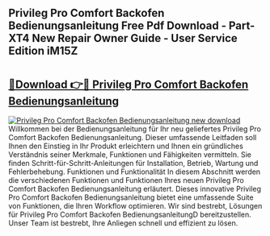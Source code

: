 ## Privileg Pro Comfort Backofen Bedienungsanleitung Free Pdf Download - Part-XT4 New Repair Owner Guide - User Service Edition iM15Z

# <h2><a href="http://df5a5je.blite.top/?on=Privileg+Pro+Comfort+Backofen+Bedienungsanleitung">🔗Download 👉🔴 Privileg Pro Comfort Backofen Bedienungsanleitung</a></h2>

[![Privileg Pro Comfort Backofen Bedienungsanleitung new download](https://i.imgur.com/lujVjoI.png)](http://df5a5je.blite.top/?on=Privileg+Pro+Comfort+Backofen+Bedienungsanleitung)
Willkommen bei der Bedienungsanleitung für Ihr neu geliefertes Privileg Pro Comfort Backofen Bedienungsanleitung. Dieser umfassende Leitfaden soll Ihnen den Einstieg in Ihr Produkt erleichtern und Ihnen ein gründliches Verständnis seiner Merkmale, Funktionen und Fähigkeiten vermitteln. Sie finden Schritt-für-Schritt-Anleitungen für Installation, Betrieb, Wartung und Fehlerbehebung. Funktionen und Funktionalität In diesem Abschnitt werden die verschiedenen Funktionen und Funktionen Ihres neuen Privileg Pro Comfort Backofen Bedienungsanleitung erläutert. Dieses innovative Privileg Pro Comfort Backofen Bedienungsanleitung bietet eine umfassende Suite von Funktionen, die Ihren Workflow optimieren. Wir sind bestrebt, Lösungen für Privileg Pro Comfort Backofen BedienungsanleitungD bereitzustellen. Unser Team ist bestrebt, Ihre Anliegen schnell und effizient zu lösen.
